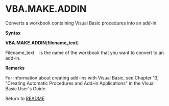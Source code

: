 # VBA.MAKE.ADDIN

Converts a workbook containing Visual Basic procedures into an add-in.

**Syntax**

**VBA.MAKE.ADDIN**(**filename\_text**)

Filename\_text&nbsp;&nbsp;&nbsp;&nbsp;is the name of the workbook that
you want to convert to an add-in.

**Remarks**

For information about creating add-ins with Visual Basic, see Chapter
13, "Creating Automatic Procedures and Add-in Applications" in the
Visual Basic User's Guide.



Return to [README](README.md#V)

